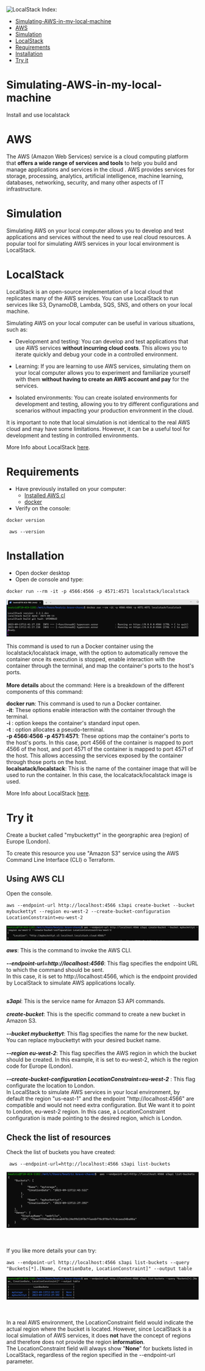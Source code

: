 ![LocalStack](https://docs.localstack.cloud/)
Index:
<!-- TOC -->
* [Simulating-AWS-in-my-local-machine](#simulating-aws-in-my-local-machine)
* [AWS](#aws)
* [Simulation](#simulation)
* [LocalStack](#localstack)
* [Requirements](#requirements)
* [Installation](#installation)
* [Try it](#try-it)
<!-- TOC -->

# Simulating-AWS-in-my-local-machine
Install and use localstack



# AWS
The AWS (Amazon Web Services) service is a cloud computing platform that **offers a wide range of services and tools** to help you build and manage applications and services in the cloud . AWS provides services for storage, processing, analytics, artificial intelligence, machine learning, databases, networking, security, and many other aspects of IT infrastructure.
# Simulation

Simulating AWS on your local computer allows you to develop and test applications and services without the need to use real cloud resources. A popular tool for simulating AWS services in your local environment is LocalStack. 

# LocalStack 

LocalStack is an open-source implementation of a local cloud that replicates many of the AWS services. You can use LocalStack to run services like S3, DynamoDB, Lambda, SQS, SNS, and others on your local machine.

Simulating AWS on your local computer can be useful in various situations, such as:

- Development and testing: You can develop and test applications that use AWS services **without incurring cloud costs**. This allows you to iterate quickly and debug your code in a controlled environment.

- Learning: If you are learning to use AWS services, simulating them on your local computer allows you to experiment and familiarize yourself with them **without having to create an AWS account and pay** for the services.

- Isolated environments: You can create isolated environments for development and testing, allowing you to try different configurations and scenarios without impacting your production environment in the cloud.

It is important to note that local simulation is not identical to the real AWS cloud and may have some limitations. However, it can be a useful tool for development and testing in controlled environments.

More Info about LocalStack [here](https://localstack.cloud/). 

# Requirements
- Have  previously installed on your computer:
  - [Installed AWS cl](https://github.com/BeatrizBravo/terraformONE#aws-cli)
  - [docker](https://www.docker.com/get-started/)
- Verify on the console:

```shell
docker version
```
```shell
 aws --version
```

# Installation
- Open docker desktop 
- Open de console and type:

```shell
docker run --rm -it -p 4566:4566 -p 4571:4571 localstack/localstack
```

![Installing LocalStack](https://github.com/BeatrizBravo/Simulating-AWS-in-my-local-machine/blob/main/imagenes/intalling%20LocalStack.PNG)

This command is used to run a Docker container using the localstack/localstack image, with the option to automatically remove the container once its execution is stopped, enable interaction with the container through the terminal, and map the container's ports to the host's ports.
<br><br>
**More details** about the command:
Here is a breakdown of the different components of this command:

**docker run**: This command is used to run a Docker container.<br>
**-it**: These options enable interaction with the container through the terminal. <br>**-i** : option keeps the container's standard input open.<br>**-t** : option allocates a pseudo-terminal.<br>
**-p 4566:4566 -p 4571:4571**: These options map the container's ports to the host's ports. In this case, port 4566 of the container is mapped to port 4566 of the host, and port 4571 of the container is mapped to port 4571 of the host. This allows accessing the services exposed by the container through those ports on the host.<br>
**localsatack/localstack**: This is the name of the container image that will be used to run the container. In this case, the localcatack/localstack image is used.

More Info about LocalStack [here](https://docs.localstack.cloud/getting-started/installation/). 
# Try it

Create a bucket called "mybuckettyt" in the georgraphic area (region)  of Europe (London).

To create this resource you use "Amazon S3" service using the AWS Command Line Interface (CLI) o Terraform. 

 ## Using AWS CLI
Open the console.<br>

```shell
aws --endpoint-url http://localhost:4566 s3api create-bucket --bucket mybuckettyt --region eu-west-2 --create-bucket-configuration LocationConstraint=eu-west-2

```

![creating a resource](https://github.com/BeatrizBravo/Simulating-AWS-in-my-local-machine/blob/main/imagenes/creating%20the%20resorce.PNG)


**_aws_**: This is the command to invoke the AWS CLI.<br><br>
**_--endpoint-url=http://localhost:4566_**: This flag specifies the endpoint URL to which the command should be sent. <br>In this case, it is set to http://localhost:4566, which is the endpoint provided by LocalStack to simulate AWS applications locally.<br><br>

**_s3api_**: This is the service name for Amazon S3 API commands.<br><br>
***create-bucket***: This is the specific command to create a new bucket in Amazon S3.
<br><br>
**_--bucket mybuckettyt_**: This flag specifies the name for the new bucket. You can replace mybuckettyt with your desired bucket name.
<br><br>
_**--region eu-west-2**_: This flag specifies the AWS region in which the bucket should be created. In this example, it is set to eu-west-2, which is the region code for Europe (London).<br><br>
**_--create-bucket-configuration LocationConstraint=eu-west-2_** : This flag configurate the location to London. <br>
In LocalStack to simulate AWS services in your local environment, by default the region "us-east-1" and the endpoint "http://localhost:4566" are compatible and would not need extra configuration. But We want it to point to London, eu-west-2 region. In this case, a LocationConstraint configuration is made pointing to the desired region, which is London.

## Check the list of resources 
Check the list of buckets you have created:
 ```shell
  aws --endpoint-url=http://localhost:4566 s3api list-buckets  
 ```

![List all your buckets](https://github.com/BeatrizBravo/Simulating-AWS-in-my-local-machine/blob/main/imagenes/list%20all%20you%20buckets.PNG)

<br><br>
If you like  more details your can try:
```shell
aws --endpoint-url http://localhost:4566 s3api list-buckets --query "Buckets[*].[Name, CreationDate, LocationConstraint]" --output table

```

![List all your buckets in a table](https://github.com/BeatrizBravo/Simulating-AWS-in-my-local-machine/blob/main/imagenes/list%20all%20you%20buckets%20with%20details.PNG)

<br><br>
In a real AWS environment, the LocationConstraint field would indicate the actual region where the bucket is located. However, since LocalStack is a local simulation of AWS services, it does **not** have the concept of regions and therefore does not provide the region **information**.
<br>The LocationConstraint field will always show "**None**" for buckets listed in LocalStack, regardless of the region specified in the --endpoint-url parameter.